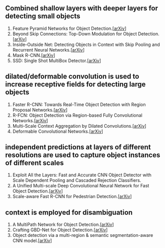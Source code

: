 ## Combined shallow layers with deeper layers for detecting small objects

1. Feature Pyramid Networks for Object Detection.[[arXiv](https://arxiv.org/abs/1612.03144)]
2. Beyond Skip Connections: Top-Down Modulation for Object Detection.[[arXiv](https://arxiv.org/abs/1612.06851)]
3. Inside-Outside Net: Detecting Objects in Context with Skip Pooling and Recurrent Neural Networks.[[arXiv](https://arxiv.org/abs/1512.04143)]
4. Mask R-CNN.[[arXiv](https://arxiv.org/abs/1703.06870)]
5. SSD: Single Shot MultiBox Detector.[[arXiv](https://arxiv.org/abs/1512.02325)]

## dilated/deformable convolution is used to increase receptive fields for detecting large objects

1. Faster R-CNN: Towards Real-Time Object Detection with Region Proposal Networks.[[arXiv](https://arxiv.org/abs/1506.01497)]
2. R-FCN: Object Detection via Region-based Fully Convolutional Networks.[[arXiv](https://arxiv.org/abs/1605.06409)]
3. Multi-Scale Context Aggregation by Dilated Convolutions.[[arXiv](https://arxiv.org/abs/1511.07122)]
4. Deformable Convolutional Networks.[[arXiv](https://arxiv.org/abs/1703.06211)]

## independent predictions at layers of different resolutions are used to capture object instances of different scales

1. Exploit All the Layers: Fast and Accurate CNN Object Detector with Scale Dependent Pooling and Cascaded Rejection Classifiers.
2. A Unified Multi-scale Deep Convolutional Neural Network for Fast Object Detection.[[arXiv](https://arxiv.org/abs/1607.07155)]
3. Scale-aware Fast R-CNN for Pedestrian Detection.[[arXiv](https://arxiv.org/abs/1510.08160)]

## context is employed for disambiguation

1. A MultiPath Network for Object Detection.[[arXiv](https://arxiv.org/abs/1604.02135)]
2. Crafting GBD-Net for Object Detection.[[arXiv](https://arxiv.org/abs/1610.02579)]
3. Object detection via a multi-region & semantic segmentation-aware CNN model.[[arXiv](https://arxiv.org/abs/1505.01749)]
